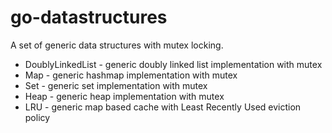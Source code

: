 # go-datastructures

A set of generic data structures with mutex locking.

- DoublyLinkedList - generic doubly linked list implementation with mutex
- Map - generic hashmap implementation with mutex
- Set - generic set implementation with mutex
- Heap - generic heap implementation with mutex
- LRU - generic map based cache with Least Recently Used eviction policy
